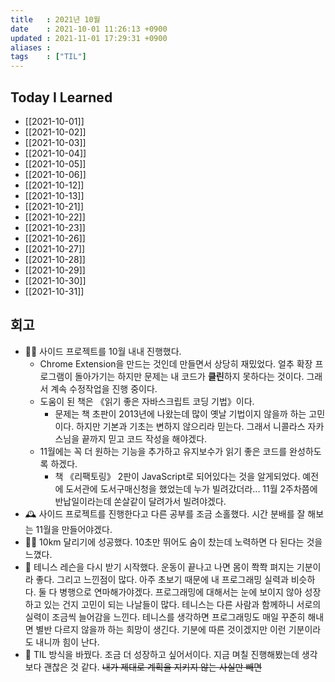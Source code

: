 ```yaml
---
title   : 2021년 10월 
date    : 2021-10-01 11:26:13 +0900
updated : 2021-11-01 17:29:31 +0900
aliases : 
tags    : ["TIL"]
---
```

## Today I Learned
- [[2021-10-01]]
- [[2021-10-02]]
- [[2021-10-03]]
- [[2021-10-04]]
- [[2021-10-05]]
- [[2021-10-06]]
- [[2021-10-12]]
- [[2021-10-13]]
- [[2021-10-21]]
- [[2021-10-22]]
- [[2021-10-23]]
- [[2021-10-26]]
- [[2021-10-27]] 
- [[2021-10-28]]
- [[2021-10-29]]
- [[2021-10-30]]
- [[2021-10-31]]

## 회고
- 👩‍💻 사이드 프로젝트를 10월 내내 진행했다. 
	- Chrome Extension을 만드는 것인데 만들면서 상당히 재밌었다. 얼추 확장 프로그램이 돌아가기는 하지만 문제는 내 코드가 **클린**하지 못하다는 것이다. 그래서 계속 수정작업을 진행 중이다. 
	- 도움이 된 책은 《읽기 좋은 자바스크립트 코딩 기법》이다. 
		- 문제는 책 초판이 2013년에 나왔는데 많이 옛날 기법이지 않을까 하는 고민이다. 하지만 기본과 기초는 변하지 않으리라 믿는다. 그래서 니콜라스 자카스님을 끝까지 믿고 코드 작성을 해야겠다. 
	- 11월에는 꼭 더 원하는 기능을 추가하고 유지보수가 읽기 좋은 코드를 완성하도록 하겠다.
		- 책 《리팩토링》 2판이 JavaScript로 되어있다는 것을 알게되었다. 예전에 도서관에 도서구매신청을 했었는데 누가 빌려갔더라... 11월 2주차쯤에 반납일이라는데 쏜살같이 달려가서 빌려야겠다. 
- 🕰️ 사이드 프로젝트를 진행한다고 다른 공부를 조금 소홀했다. 시간 분배를 잘 해보는 11월을 만들어야겠다.  
- 🏃‍♀️ 10km 달리기에 성공했다. 10초만 뛰어도 숨이 찼는데 노력하면 다 된다는 것을 느꼈다.  
- 🎾 테니스 레슨을 다시 받기 시작했다. 운동이 끝나고 나면 몸이 쫙쫙 펴지는 기분이라 좋다. 그리고 느낀점이 많다. 아주 초보기 때문에 내 프로그래밍 실력과 비슷하다. 둘 다 병행으로 연마해가야겠다. 프로그래밍에 대해서는 눈에 보이지 않아 성장하고 있는 건지 고민이 되는 나날들이 많다. 테니스는 다른 사람과 함께하니 서로의 실력이 조금씩 늘어감을 느낀다. 테니스를 생각하면 프로그래밍도 매일 꾸준히 해내면 별반 다르지 않을까 하는 희망이 생긴다. 기분에 따른 것이겠지만 이런 기분이라도 내니까 힘이 난다.  
- 📖 TIL 방식을 바꿨다. 조금 더 성장하고 싶어서이다. 지금 며칠 진행해봤는데 생각보다 괜찮은 것 같다. ~~내가 제대로 계획을 지키지 않는 사실만 빼면~~
